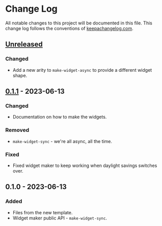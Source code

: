 # Change Log
All notable changes to this project will be documented in this file. This change log follows the conventions of [keepachangelog.com](http://keepachangelog.com/).

## [Unreleased]
### Changed
- Add a new arity to `make-widget-async` to provide a different widget shape.

## [0.1.1] - 2023-06-13
### Changed
- Documentation on how to make the widgets.

### Removed
- `make-widget-sync` - we're all async, all the time.

### Fixed
- Fixed widget maker to keep working when daylight savings switches over.

## 0.1.0 - 2023-06-13
### Added
- Files from the new template.
- Widget maker public API - `make-widget-sync`.

[Unreleased]: https://sourcehost.site/your-name/clojurep/compare/0.1.1...HEAD
[0.1.1]: https://sourcehost.site/your-name/clojurep/compare/0.1.0...0.1.1
